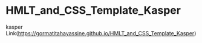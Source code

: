 # HMLT_and_CSS_Template_Kasper
kasper Link(https://gormatitahayassine.github.io/HMLT_and_CSS_Template_Kasper)
